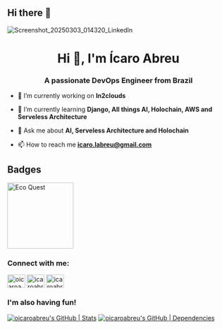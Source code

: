 ## Hi there 👋
![Screenshot_20250303_014320_LinkedIn](https://github.com/user-attachments/assets/416fb7e4-b682-4888-ab08-145af3e32921)

<!--
**oicaroabreu/oicaroabreu** is a ✨ _special_ ✨ repository because its `README.md` (this file) appears on your GitHub profile.

Here are some ideas to get you started:

- 🔭 I’m currently working on ...
- 🌱 I’m currently learning ...
- 👯 I’m looking to collaborate on ...
- 🤔 I’m looking for help with ...
- 💬 Ask me about ...
- 📫 How to reach me: ...
- 😄 Pronouns: ...
- ⚡ Fun fact: ...
-->

<h1 align="center">Hi 👋, I'm Ícaro Abreu</h1>
<h3 align="center">A passionate DevOps Engineer from Brazil</h3>

- 🔭 I’m currently working on **In2clouds**

- 🌱 I’m currently learning **Django, All things AI, Holochain, AWS and Serveless Architecture**

- 💬 Ask me about **AI, Serveless Architecture and Holochain**

- 📫 How to reach me **icaro.labreu@gmail.com**

## Badges
<a href="https://github.com/oicaroabreu/llm-eco-quest" target="blank"><img align="center" src="https://quira.sh/images/badges/gen-ai-creator.svg" alt="Eco Quest" height="150" width="150" /></a>

### Connect with me:
<p align="left">
<a href="https://dev.to/oicaroabreu" target="blank"><img align="center" src="https://raw.githubusercontent.com/rahuldkjain/github-profile-readme-generator/master/src/images/icons/Social/devto.svg" alt="oicaroabreu" height="30" width="40" /></a>
<a href="https://linkedin.com/in/icaroabreu" target="blank"><img align="center" src="https://raw.githubusercontent.com/rahuldkjain/github-profile-readme-generator/master/src/images/icons/Social/linked-in-alt.svg" alt="icaroabreu" height="30" width="40" /></a>
<a href="https://www.leetcode.com/icaroabreu" target="blank"><img align="center" src="https://raw.githubusercontent.com/rahuldkjain/github-profile-readme-generator/master/src/images/icons/Social/leet-code.svg" alt="icaroabreu" height="30" width="40" /></a>
</p>



### I'm also having fun!
[![oicaroabreu's GitHub | Stats](https://stats.quine.sh/oicaroabreu/github?theme=dark)](https://quine.sh?utm_source=widgets&utm_campaign=oicaroabreu)
[![oicaroabreu's GitHub | Dependencies](https://stats.quine.sh/oicaroabreu/dependencies?theme=dark)](https://quine.sh?utm_source=widgets&utm_campaign=oicaroabreu)

